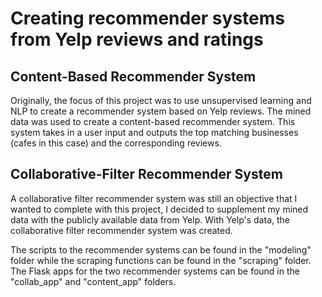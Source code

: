 # Creating recommender systems from Yelp reviews and ratings

## Content-Based Recommender System

Originally, the focus of this project was to use unsupervised learning and NLP to create a recommender system based on Yelp reviews.  The mined data was used to create a content-based recommender system.  This system takes in a user input and outputs the top matching businesses (cafes in this case) and the corresponding reviews. 

## Collaborative-Filter Recommender System

A collaborative filter recommender system was still an objective that I wanted to complete with this project, I decided to supplement my mined data with the publicly available data from Yelp.  With Yelp's data, the collaborative filter recommender system was created.

The scripts to the recommender systems can be found in the "modeling" folder while the scraping functions can be found in the "scraping" folder.  The Flask apps for the two recommender systems can be found in the "collab_app" and "content_app" folders.
